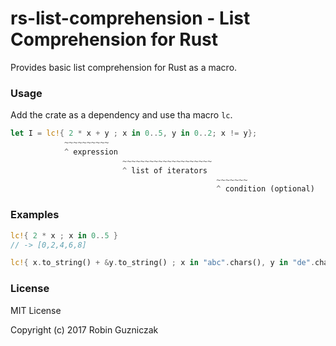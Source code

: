 # rs-list-comprehension - List Comprehension for Rust

Provides basic list comprehension for Rust as a macro. 

### Usage
Add the crate as a dependency and use tha macro `lc`.
```rust
let I = lc!{ 2 * x + y ; x in 0..5, y in 0..2; x != y};
            ~~~~~~~~~~ 
            ^ expression
                         ~~~~~~~~~~~~~~~~~~~~
                         ^ list of iterators
                                              ~~~~~~~
                                              ^ condition (optional)

```

### Examples
```rust
lc!{ 2 * x ; x in 0..5 }
// -> [0,2,4,6,8]

lc!{ x.to_string() + &y.to_string() ; x in "abc".chars(), y in "de".chars()}\ // -> [ad", "ae", "bd", "be", "cd", "ce"]
```

### License
MIT License

Copyright (c) 2017 Robin Guzniczak